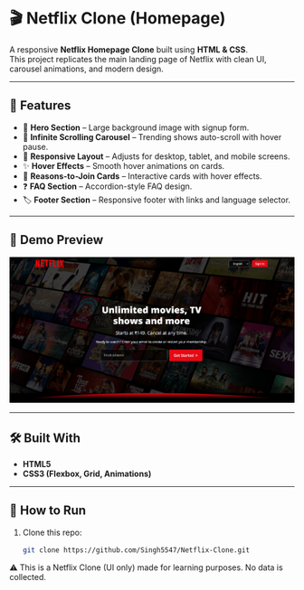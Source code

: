 # 🎬 Netflix Clone (Homepage)

A responsive **Netflix Homepage Clone** built using **HTML & CSS**.  
This project replicates the main landing page of Netflix with clean UI, carousel animations, and modern design.

---

## 🚀 Features
- 🎥 **Hero Section** – Large background image with signup form.
- 🔄 **Infinite Scrolling Carousel** – Trending shows auto-scroll with hover pause.
- 📱 **Responsive Layout** – Adjusts for desktop, tablet, and mobile screens.
- ✨ **Hover Effects** – Smooth hover animations on cards.
- 📌 **Reasons-to-Join Cards** – Interactive cards with hover effects.
- ❓ **FAQ Section** – Accordion-style FAQ design.
- 🏷️ **Footer Section** – Responsive footer with links and language selector.

---

## 📸 Demo Preview
![Netflix Clone Screenshot](./Assets/demo.png)  

---

## 🛠️ Built With
- **HTML5**
- **CSS3 (Flexbox, Grid, Animations)**

---

## 📂 How to Run
1. Clone this repo:
   ```bash
   git clone https://github.com/Singh5547/Netflix-Clone.git

⚠️ This is a Netflix Clone (UI only) made for learning purposes. No data is collected.
